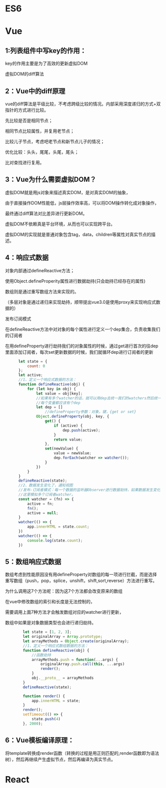 # ES6

# Vue

## 1:列表组件中写key的作用：

key的作用主要是为了高效的更新虚拟DOM

虚拟DOM的diff算法

## 2：Vue中的diff原理
  
vue的diff算法是平级比较，不考虑跨级比较的情况。内部采用深度递归的方式+双指针的方式进行比较。  

先比较是否是相同节点；  

相同节点比较属性，并复用老节点；  

比较儿子节点，考虑吧老节点和新节点儿子的情况；  

优化比较：头头，尾尾，头尾，尾头；  

比对查找进行复用。

## 3：Vue为什么需要虚拟DOM？  
虚拟DOM就是用js对象来描述真实DOM，是对真实DOM的抽象，

由于直接操作DOM性能低，js层操作效率高，可以将DOM操作转化成对象操作，

最终通过diff算法对比差异进行更新DOM。

虚拟DOM不依赖真是平台环境，从而也可以实现跨平台。  

虚拟DOM的实现就是普通对象包含tag，data，children等属性对真实节点的描述。

## 4：响应式数据

对象内部通过defineReactive方法；

使用Object.defineProperity属性进行数据劫持(只会劫持已经存在的属性)

数组则是通过重写数组方法来实现的。  

（多层对象是通过递归来实现劫持，顺带提出vue3.0是使用proxy来实现响应式数据的）

发布订阅模式

在defineReactive方法中对对象的每个属性进行定义一个dep集合，负责收集我们的订阅者

在用defineProperty进行劫持我们的对象属性的时候，通过get进行首次的往dep里面添加订阅者，每次set更新数据的时候，我们就循环dep进行订阅者的更新
  ```js
        let state = {
            count: 0
        };
        let active;
        //1、定义一个响应式数据的方法：
        function defineReactive(obj) {
            for (let key in obj) {
                let value = obj[key];
                //如果有多个watcher的话，就可以用dep去统一我们的watchers然后统一发送请求
                //每个变量都应该有个dep
                let dep = []
                    //defineProperty参数：对象，键，{get or set}
                Object.defineProperty(obj, key, {
                    get() {
                        if (active) {
                            dep.push(active);
                        }
                        return value;
                    },
                    set(newValue) {
                        value = newValue;
                        dep.forEach(watcher => watcher());
                    }
                })
            }
        }
        defineReactive(state);
        //2、数据发生变化了，通知视图
        //发布-订阅者模式：每一个数据的监听器Observer进行数据劫持，如果数据发生变化，就询问一下订阅者watcher是否需要更新数据
        //这里模拟多个订阅者watcher。
        const watcher = (fn) => {
            active = fn;
            fn();
            active = null;
        }
        watcher(() => {
            app.innerHTML = state.count;
        })
        watcher(() => {
            console.log(state.count);
        })
  ```
## 5：数组响应式数据

数组考虑到性能原因没有用defineProperty对数组的每一项进行拦截，而是选择重写数组（push，pop，splice，unshift，shift,sort,reverse）方法进行重写。

为什么调用这7个方法呢：因为这7个方法都会改变原来的数组

在vue中修改数组的索引和长度是无法控制的，

需要调用上面7种方法才会触发数组对应的watcher进行更新，

数组中如果是对象数据类型也会进行递归劫持。

```js
        let state = [1, 2, 3];
        let originalArray = Array.prototype;
        let arrayMethods = Object.create(originalArray);
        //1、定义一个响应式数组数据的方法：
        function defineReactive(obj) {
            //函数劫持
            arrayMethods.push = function(...args) {
                originalArray.push.call(this, ...args)
                render();
            }
            obj.__proto__ = arrayMethods
        }
        defineReactive(state);

        function render() {
            app.innerHTML = state;
        }
        render();
        setTimeout(() => {
            state.push(4)
        }, 2000);
```

## 6：Vue模板编译原理：

将template转换成render函数（转换的过程是用正则匹配的,render函数即为语法树），然后再继续产生虚拟节点，然后再编译为真实节点。

# React
